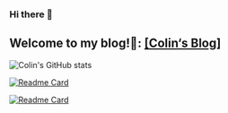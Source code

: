 ### Hi there 👋

## Welcome to my blog!👋: [[Colin‘s Blog]](https://colin.khlfyy.top)

 ![Colin's GitHub stats](https://github-readme-stats.vercel.app/api?username=Colin-614&count_private=true&show_icons=true&include_all_commits=true&hide_border=true&bg_color=30,C9D6FF,E2E2E2&title_color=005AA7&icon_color=005AA7&text_color=005AA7)

[![Readme Card](https://github-readme-stats.vercel.app/api/pin/?username=Colin-614&repo=Colin-614.github.io&hide_border=true&bg_color=30,C9D6FF,E2E2E2&title_color=005AA7&icon_color=005AA7&text_color=005AA7)](https://github.com/Colin-614/Colin-614.github.io)

[![Readme Card](https://github-readme-stats.vercel.app/api/pin/?username=Colin-614&repo=Colin-614&hide_border=true&bg_color=30,C9D6FF,E2E2E2&title_color=005AA7&icon_color=005AA7&text_color=005AA7)](https://github.com/Colin-614/Colin-614)
